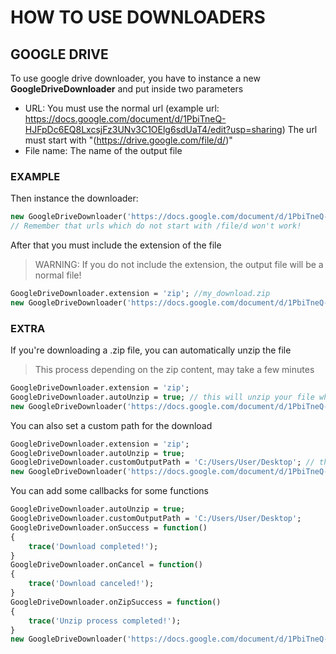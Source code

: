 # HOW TO USE DOWNLOADERS

## GOOGLE DRIVE
To use google drive downloader, you have to instance a new **GoogleDriveDownloader** and put inside two parameters
 - URL: You must use the normal url (example url: https://docs.google.com/document/d/1PbiTneQ-HJFpDc6EQ8LxcsjFz3UNv3C1OElg6sdUaT4/edit?usp=sharing) The url must start with "(https://drive.google.com/file/d/)"
 - File name: The name of the output file

### EXAMPLE
Then instance the downloader:
```haxe
new GoogleDriveDownloader('https://docs.google.com/document/d/1PbiTneQ-HJFpDc6EQ8LxcsjFz3UNv3C1OElg6sdUaT4/edit?usp=sharing', 'my_download');
// Remember that urls which do not start with /file/d won't work! 
```

After that you must include the extension of the file 
> WARNING: If you do not include the extension, the output file will be a normal file!

```haxe
GoogleDriveDownloader.extension = 'zip'; //my_download.zip
new GoogleDriveDownloader('https://docs.google.com/document/d/1PbiTneQ-HJFpDc6EQ8LxcsjFz3UNv3C1OElg6sdUaT4/edit?usp=sharing', 'my_download');
```

### EXTRA
If you're downloading a .zip file, you can automatically unzip the file
> This process depending on the zip content, may take a few minutes

```haxe
GoogleDriveDownloader.extension = 'zip';
GoogleDriveDownloader.autoUnzip = true; // this will unzip your file when the download is finished
new GoogleDriveDownloader('https://docs.google.com/document/d/1PbiTneQ-HJFpDc6EQ8LxcsjFz3UNv3C1OElg6sdUaT4/edit?usp=sharing', 'my_download');
```

You can also set a custom path for the download
```haxe
GoogleDriveDownloader.extension = 'zip';
GoogleDriveDownloader.autoUnzip = true;
GoogleDriveDownloader.customOutputPath = 'C:/Users/User/Desktop'; // the output file will be located in the desktop
new GoogleDriveDownloader('https://docs.google.com/document/d/1PbiTneQ-HJFpDc6EQ8LxcsjFz3UNv3C1OElg6sdUaT4/edit?usp=sharing', 'my_download');
```
You can add some callbacks for some functions
```haxe
GoogleDriveDownloader.autoUnzip = true;
GoogleDriveDownloader.customOutputPath = 'C:/Users/User/Desktop';
GoogleDriveDownloader.onSuccess = function()
{
    trace('Download completed!');
}
GoogleDriveDownloader.onCancel = function()
{
    trace('Download canceled!');
}
GoogleDriveDownloader.onZipSuccess = function()
{
    trace('Unzip process completed!');
}
new GoogleDriveDownloader('https://docs.google.com/document/d/1PbiTneQ-HJFpDc6EQ8LxcsjFz3UNv3C1OElg6sdUaT4/edit?usp=sharing', 'my_download');
```